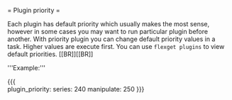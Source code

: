 = Plugin priority =

Each plugin has default priority which usually makes the most sense, however in some cases you may want to run particular plugin before another. With priority plugin you can change default priority values in a task. Higher values are execute first. You can use `flexget plugins` to view default priorities.
[[BR]][[BR]]
        
'''Example:'''

{{{        
plugin_priority:
  series: 240
  manipulate: 250
}}}